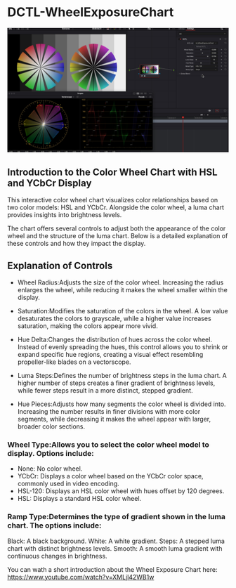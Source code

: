 # DCTL-WheelExposureChart

![Text](https://github.com/Tida-Support/DCTL-WheelExposureChart/blob/main/WheelExposureChart_1.2.1.jpg)

## Introduction to the Color Wheel Chart with HSL and YCbCr Display​
This interactive color wheel chart visualizes color relationships based on two color models: HSL and YCbCr. Alongside the color wheel, a luma chart provides insights into brightness levels.

The chart offers several controls to adjust both the appearance of the color wheel and the structure of the luma chart. Below is a detailed explanation of these controls and how they impact the display.

## Explanation of Controls​
- Wheel Radius:Adjusts the size of the color wheel. Increasing the radius enlarges the wheel, while reducing it makes the wheel smaller within the display.
- Saturation:Modifies the saturation of the colors in the wheel. A low value desaturates the colors to grayscale, while a higher value increases saturation, making the colors appear more vivid.
- Hue Delta:Changes the distribution of hues across the color wheel. Instead of evenly spreading the hues, this control allows you to shrink or expand specific hue regions, creating a visual effect resembling propeller-like blades on a vectorscope.


- Luma Steps:Defines the number of brightness steps in the luma chart. A higher number of steps creates a finer gradient of brightness levels, while fewer steps result in a more distinct, stepped gradient.
- Hue Pieces:Adjusts how many segments the color wheel is divided into. Increasing the number results in finer divisions with more color segments, while decreasing it makes the wheel appear with larger, broader color sections.
 
### Wheel Type:Allows you to select the color wheel model to display. Options include:
 + None: No color wheel.
 + YCbCr: Displays a color wheel based on the YCbCr color space, commonly used in video encoding.
 + HSL-120: Displays an HSL color wheel with hues offset by 120 degrees.
 + HSL: Displays a standard HSL color wheel.
### Ramp Type:Determines the type of gradient shown in the luma chart. The options include:
  Black: A black background.
  White: A white gradient.
  Steps: A stepped luma chart with distinct brightness levels.
  Smooth: A smooth luma gradient with continuous changes in brightness.


 

You can wath a short introduction about the Wheel Exposure Chart here:
https://www.youtube.com/watch?v=XMLjl42WB1w
